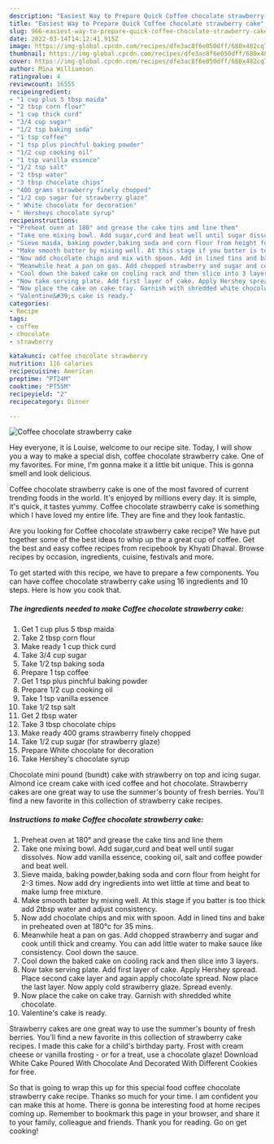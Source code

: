 ```yaml
---
description: "Easiest Way to Prepare Quick Coffee chocolate strawberry cake"
title: "Easiest Way to Prepare Quick Coffee chocolate strawberry cake"
slug: 966-easiest-way-to-prepare-quick-coffee-chocolate-strawberry-cake
date: 2022-03-14T14:12:41.915Z
image: https://img-global.cpcdn.com/recipes/dfe3ac8f6e050dff/680x482cq70/coffee-chocolate-strawberry-cake-recipe-main-photo.jpg
thumbnail: https://img-global.cpcdn.com/recipes/dfe3ac8f6e050dff/680x482cq70/coffee-chocolate-strawberry-cake-recipe-main-photo.jpg
cover: https://img-global.cpcdn.com/recipes/dfe3ac8f6e050dff/680x482cq70/coffee-chocolate-strawberry-cake-recipe-main-photo.jpg
author: Mina Williamson
ratingvalue: 4
reviewcount: 16555
recipeingredient:
- "1 cup plus 5 tbsp maida"
- "2 tbsp corn flour"
- "1 cup thick curd"
- "3/4 cup sugar"
- "1/2 tsp baking soda"
- "1 tsp coffee"
- "1 tsp plus pinchful baking powder"
- "1/2 cup cooking oil"
- "1 tsp vanilla essence"
- "1/2 tsp salt"
- "2 tbsp water"
- "3 tbsp chocolate chips"
- "400 grams strawberry finely chopped"
- "1/2 cup sugar for strawberry glaze"
- " White chocolate for decoration"
- " Hersheys chocolate syrup"
recipeinstructions:
- "Preheat oven at 180° and grease the cake tins and line them"
- "Take one mixing bowl. Add sugar,curd and beat well until sugar dissolves. Now add vanilla essence, cooking oil, salt and coffee powder and beat well."
- "Sieve maida, baking powder,baking soda and corn flour from height for 2-3 times. Now add dry ingredients into wet little at time and beat to make lump free mixture."
- "Make smooth batter by mixing well. At this stage if you batter is too thick add 2tbsp water and adjust consistency."
- "Now add chocolate chips and mix with spoon. Add in lined tins and bake in preheated oven at 180°c for 35 mins."
- "Meanwhile heat a pan on gas. Add chopped strawberry and sugar and cook untill thick and creamy. You can add little water to make sauce like consistency. Cool down the sauce."
- "Cool down the baked cake on cooling rack and then slice into 3 layers."
- "Now take serving plate. Add first layer of cake. Apply Hershey spread. Place second cake layer and again apply chocolate spread. Now place the last layer. Now apply cold strawberry glaze. Spread evenly."
- "Now place the cake on cake tray. Garnish with shredded white chocolate."
- "Valentine&#39;s cake is ready."
categories:
- Recipe
tags:
- coffee
- chocolate
- strawberry

katakunci: coffee chocolate strawberry 
nutrition: 116 calories
recipecuisine: American
preptime: "PT24M"
cooktime: "PT55M"
recipeyield: "2"
recipecategory: Dinner

---
```



![Coffee chocolate strawberry cake](https://img-global.cpcdn.com/recipes/dfe3ac8f6e050dff/680x482cq70/coffee-chocolate-strawberry-cake-recipe-main-photo.jpg)

Hey everyone, it is Louise, welcome to our recipe site. Today, I will show you a way to make a special dish, coffee chocolate strawberry cake. One of my favorites. For mine, I'm gonna make it a little bit unique. This is gonna smell and look delicious.

Coffee chocolate strawberry cake is one of the most favored of current trending foods in the world. It's enjoyed by millions every day. It is simple, it's quick, it tastes yummy. Coffee chocolate strawberry cake is something which I have loved my entire life. They are fine and they look fantastic.

Are you looking for Coffee chocolate strawberry cake recipe? We have put together some of the best ideas to whip up the a great cup of coffee. Get the best and easy coffee recipes from recipebook by Khyati Dhaval. Browse recipes by occasion, ingredients, cuisine, festivals and more.


To get started with this recipe, we have to prepare a few components. You can have coffee chocolate strawberry cake using 16 ingredients and 10 steps. Here is how you cook that.

<!--inarticleads1-->

##### The ingredients needed to make Coffee chocolate strawberry cake:

1. Get 1 cup plus 5 tbsp maida
1. Take 2 tbsp corn flour
1. Make ready 1 cup thick curd
1. Take 3/4 cup sugar
1. Take 1/2 tsp baking soda
1. Prepare 1 tsp coffee
1. Get 1 tsp plus pinchful baking powder
1. Prepare 1/2 cup cooking oil
1. Take 1 tsp vanilla essence
1. Take 1/2 tsp salt
1. Get 2 tbsp water
1. Take 3 tbsp chocolate chips
1. Make ready 400 grams strawberry finely chopped
1. Take 1/2 cup sugar (for strawberry glaze)
1. Prepare  White chocolate for decoration
1. Take  Hershey&#39;s chocolate syrup


Chocolate mini pound (bundt) cake with strawberry on top and icing sugar. Almond ice cream cake with iced coffee and hot chocolate. Strawberry cakes are one great way to use the summer&#39;s bounty of fresh berries. You&#39;ll find a new favorite in this collection of strawberry cake recipes. 

<!--inarticleads2-->

##### Instructions to make Coffee chocolate strawberry cake:

1. Preheat oven at 180° and grease the cake tins and line them
1. Take one mixing bowl. Add sugar,curd and beat well until sugar dissolves. Now add vanilla essence, cooking oil, salt and coffee powder and beat well.
1. Sieve maida, baking powder,baking soda and corn flour from height for 2-3 times. Now add dry ingredients into wet little at time and beat to make lump free mixture.
1. Make smooth batter by mixing well. At this stage if you batter is too thick add 2tbsp water and adjust consistency.
1. Now add chocolate chips and mix with spoon. Add in lined tins and bake in preheated oven at 180°c for 35 mins.
1. Meanwhile heat a pan on gas. Add chopped strawberry and sugar and cook untill thick and creamy. You can add little water to make sauce like consistency. Cool down the sauce.
1. Cool down the baked cake on cooling rack and then slice into 3 layers.
1. Now take serving plate. Add first layer of cake. Apply Hershey spread. Place second cake layer and again apply chocolate spread. Now place the last layer. Now apply cold strawberry glaze. Spread evenly.
1. Now place the cake on cake tray. Garnish with shredded white chocolate.
1. Valentine&#39;s cake is ready.


Strawberry cakes are one great way to use the summer&#39;s bounty of fresh berries. You&#39;ll find a new favorite in this collection of strawberry cake recipes. I made this cake for a child&#39;s birthday party. Frost with cream cheese or vanilla frosting - or for a treat, use a chocolate glaze! Download White Cake Poured With Chocolate And Decorated With Different Cookies for free. 

So that is going to wrap this up for this special food coffee chocolate strawberry cake recipe. Thanks so much for your time. I am confident you can make this at home. There is gonna be interesting food at home recipes coming up. Remember to bookmark this page in your browser, and share it to your family, colleague and friends. Thank you for reading. Go on get cooking!
